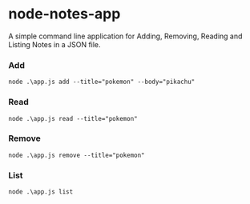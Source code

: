 ﻿# node-notes-app

A simple command line application for Adding, Removing, Reading and Listing Notes in a JSON file.

### Add
`node .\app.js add --title="pokemon" --body="pikachu"`

### Read
`node .\app.js read --title="pokemon"`

### Remove
`node .\app.js remove --title="pokemon"`

### List
`node .\app.js list`
